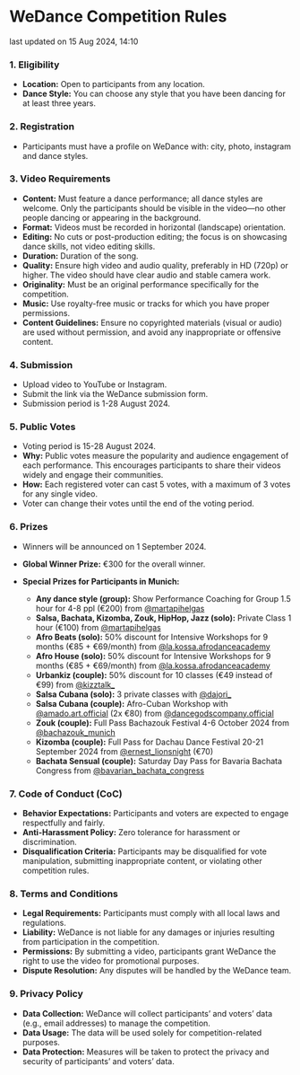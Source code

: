 # WeDance Competition Rules

last updated on 15 Aug 2024, 14:10

### 1. Eligibility

- **Location:** Open to participants from any location.
- **Dance Style:** You can choose any style that you have been dancing for at least three years.

### 2. Registration

- Participants must have a profile on WeDance with: city, photo, instagram and dance styles.

### 3. Video Requirements

- **Content:** Must feature a dance performance; all dance styles are welcome. Only the participants should be visible in the video—no other people dancing or appearing in the background.
- **Format:** Videos must be recorded in horizontal (landscape) orientation.
- **Editing:** No cuts or post-production editing; the focus is on showcasing dance skills, not video editing skills.
- **Duration:** Duration of the song.
- **Quality:** Ensure high video and audio quality, preferably in HD (720p) or higher. The video should have clear audio and stable camera work.
- **Originality:** Must be an original performance specifically for the competition.
- **Music:** Use royalty-free music or tracks for which you have proper permissions.
- **Content Guidelines:** Ensure no copyrighted materials (visual or audio) are used without permission, and avoid any inappropriate or offensive content.

### 4. Submission

- Upload video to YouTube or Instagram.
- Submit the link via the WeDance submission form.
- Submission period is 1-28 August 2024.

### 5. Public Votes

- Voting period is 15-28 August 2024.
- **Why:** Public votes measure the popularity and audience engagement of each performance. This encourages participants to share their videos widely and engage their communities.
- **How:** Each registered voter can cast 5 votes, with a maximum of 3 votes for any single video.
- Voter can change their votes until the end of the voting period.

### 6. Prizes

- Winners will be announced on 1 September 2024.
- **Global Winner Prize:** €300 for the overall winner.
- **Special Prizes for Participants in Munich:**

  - **Any dance style (group):** Show Performance Coaching for Group 1.5 hour for 4-8 ppl (€200) from [@martapihelgas](https://www.instagram.com/martapihelgas)
  - **Salsa, Bachata, Kizomba, Zouk, HipHop, Jazz (solo):** Private Class 1 hour (€100) from [@martapihelgas](https://www.instagram.com/martapihelgas)
  - **Afro Beats (solo):** 50% discount for Intensive Workshops for 9 months (€85 + €69/month) from [@la.kossa.afrodanceacademy](https://www.instagram.com/la.kossa.afrodanceacademy)
  - **Afro House (solo):** 50% discount for Intensive Workshops for 9 months (€85 + €69/month) from [@la.kossa.afrodanceacademy](https://www.instagram.com/la.kossa.afrodanceacademy)
  - **Urbankiz (couple):** 50% discount for 10 classes (€49 instead of €99) from [@kizztalk\_](https://www.instagram.com/kizztalk_)
  - **Salsa Cubana (solo):** 3 private classes with [@dajori\_](https://www.instagram.com/dajori_)
  - **Salsa Cubana (couple):** Afro-Cuban Workshop with [@amado.art.official](https://www.instagram.com/amado.art.official) (2x €80) from [@dancegodscompany.official](https://www.instagram.com/dancegodscompany.official)
  - **Zouk (couple):** Full Pass Bachazouk Festival 4-6 October 2024 from [@bachazouk_munich](https://www.instagram.com/bachazouk_munich)
  - **Kizomba (couple):** Full Pass for Dachau Dance Festival 20-21 September 2024 from [@ernest_lionsnight](https://www.instagram.com/ernest_lionsnight) (€70)
  - **Bachata Sensual (couple):** Saturday Day Pass for Bavaria Bachata Congress from [@bavarian_bachata_congress](https://www.instagram.com/bavarian_bachata_congress)

### 7. Code of Conduct (CoC)

- **Behavior Expectations:** Participants and voters are expected to engage respectfully and fairly.
- **Anti-Harassment Policy:** Zero tolerance for harassment or discrimination.
- **Disqualification Criteria:** Participants may be disqualified for vote manipulation, submitting inappropriate content, or violating other competition rules.

### 8. Terms and Conditions

- **Legal Requirements:** Participants must comply with all local laws and regulations.
- **Liability:** WeDance is not liable for any damages or injuries resulting from participation in the competition.
- **Permissions:** By submitting a video, participants grant WeDance the right to use the video for promotional purposes.
- **Dispute Resolution:** Any disputes will be handled by the WeDance team.

### 9. Privacy Policy

- **Data Collection:** WeDance will collect participants’ and voters’ data (e.g., email addresses) to manage the competition.
- **Data Usage:** The data will be used solely for competition-related purposes.
- **Data Protection:** Measures will be taken to protect the privacy and security of participants’ and voters’ data.
